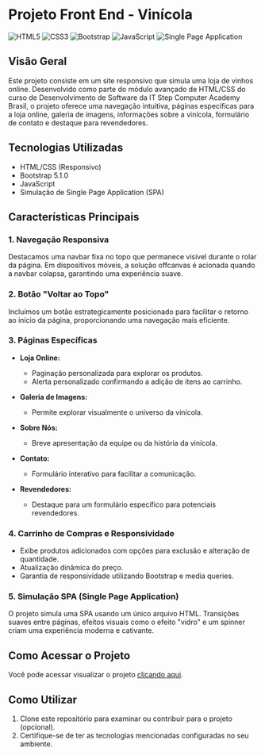 # Projeto Front End - Vinícola 

![HTML5](https://img.shields.io/badge/HTML5-Responsive-red)
![CSS3](https://img.shields.io/badge/CSS3-Style-blue)
![Bootstrap](https://img.shields.io/badge/Bootstrap-5.1.3-purple)
![JavaScript](https://img.shields.io/badge/JS-JavaScript-yellow)
![Single Page Application](https://img.shields.io/badge/SPA-Simulation-orange)

## Visão Geral

Este projeto consiste em um site responsivo que simula uma loja de vinhos online. Desenvolvido como parte do módulo avançado de HTML/CSS do curso de Desenvolvimento de Software da IT Step Computer Academy Brasil, o projeto oferece uma navegação intuitiva, páginas específicas para a loja online, galeria de imagens, informações sobre a vinícola, formulário de contato e destaque para revendedores.

## Tecnologias Utilizadas

- HTML/CSS (Responsivo)
- Bootstrap 5.1.0
- JavaScript
- Simulação de Single Page Application (SPA)

## Características Principais

### 1. Navegação Responsiva

Destacamos uma navbar fixa no topo que permanece visível durante o rolar da página. Em dispositivos móveis, a solução offcanvas é acionada quando a navbar colapsa, garantindo uma experiência suave.

### 2. Botão "Voltar ao Topo"

Incluímos um botão estrategicamente posicionado para facilitar o retorno ao início da página, proporcionando uma navegação mais eficiente.

### 3. Páginas Específicas

- **Loja Online:**
  - Paginação personalizada para explorar os produtos.
  - Alerta personalizado confirmando a adição de itens ao carrinho.

- **Galeria de Imagens:**
  - Permite explorar visualmente o universo da vinícola.

- **Sobre Nós:**
  - Breve apresentação da equipe ou da história da vinícola.

- **Contato:**
  - Formulário interativo para facilitar a comunicação.

- **Revendedores:**
  - Destaque para um formulário específico para potenciais revendedores.

### 4. Carrinho de Compras e Responsividade

- Exibe produtos adicionados com opções para exclusão e alteração de quantidade.
- Atualização dinâmica do preço.
- Garantia de responsividade utilizando Bootstrap e media queries.

### 5. Simulação SPA (Single Page Application)

O projeto simula uma SPA usando um único arquivo HTML. Transições suaves entre páginas, efeitos visuais como o efeito "vidro" e um spinner criam uma experiência moderna e cativante.

## Como Acessar o Projeto

Você pode acessar visualizar o projeto [clicando aqui](https://cezarj59.github.io/projeto-vinicola/).

## Como Utilizar

1. Clone este repositório para examinar ou contribuir para o projeto (opcional).
2. Certifique-se de ter as tecnologias mencionadas configuradas no seu ambiente.


